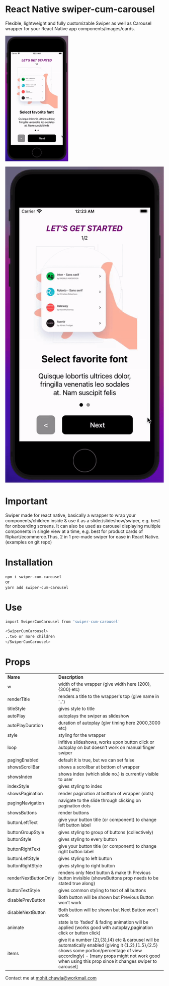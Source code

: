 # React Native swiper-cum-carousel

Flexible, lightweight and fully customizable Swiper as well as Carousel wrapper for your React Native app components/images/cards.

<img src="https://github.com/MhtChawla/swiper-cum-carousel/blob/master/examples/FingerSwipe.gif" width="200" />

![Swiper](https://github.com/MhtChawla/swiper-cum-carousel/blob/master/examples/FingerSwipe.gif) 
<!-- ![Carousel](https://github.com/MhtChawla/swiper-cum-carousel/blob/master/examples/CarouselCards.gif)
![Autoplay](https://github.com/MhtChawla/swiper-cum-carousel/blob/master/examples/Autoplay.gif)
![ButtonSwipe](https://github.com/MhtChawla/swiper-cum-carousel/blob/master/examples/ButtonSwipe.gif)
![CarouselCards](https://github.com/MhtChawla/swiper-cum-carousel/blob/master/examples/CarouselCardsWithPagingEnabled.gif)
![FadingAnimation](https://github.com/MhtChawla/swiper-cum-carousel/blob/master/examples/FadingAnimation.gif)
![PaginationSwipe](https://github.com/MhtChawla/swiper-cum-carousel/blob/master/examples/PaginationSwipe.gif) -->


# Important

Swiper made for react native, basically a wrapper to wrap your components/children inside & use it as a slider/slideshow/swiper, e.g. best for onboarding screens. It can also be used as carousel displaying multiple components in single view at a time, e.g. best for product cards of flipkart/ecommerce.Thus, 2 in 1 pre-made swiper for ease in React Native. (examples on git repo)

# Installation

```npm i swiper-cum-carousel``` </br>
or </br>
```yarn add swiper-cum-carousel```

# Use

```sh
import SwiperCumCarousel from 'swiper-cum-carousel'
```

```sh
<SwiperCumCarousel>
..two or more children
</SwiperCumCarousel>
```

# Props

<table>
<tbody>
<tr>
<td><strong>Name&nbsp;</strong></td>
<td><strong>Description&nbsp;</strong></td>
</tr>
<tr>
<td>w</td>
<td>width of the wrapper (give width here {200},{300} etc)</td>
</tr>
<tr>
<td>renderTitle</td>
<td>renders a title to the wrapper's top (give name in '..')</td>
</tr>
<tr>
<td>titleStyle</td>
<td>gives style to title</td>
</tr>
<tr>
<td>autoPlay</td>
<td>autoplays the swiper as slideshow</td>
</tr>
<tr>
<td>autoPlayDuration</td>
<td>duration of autoplay (givr timing here 2000,3000 etc)</td>
</tr>
<tr>
<td>style</td>
<td>styling for the wrapper</td>
</tr>
<tr>
<td>loop</td>
<td>infitive slideshows, works upon button click or autoplay on but doesn't work on manual finger swiper</td>
</tr>
<tr>
<td>pagingEnabled</td>
<td>default it is true, but we can set false</td>
</tr>
<tr>
<td>showsScrollBar</td>
<td>shows a scrollbar at bottom of wrapper</td>
</tr>
<tr>
<td>showsIndex</td> 
<td>shows index (which slide no.) is currently visible to user</td>
</tr>
<tr>
<td>indexStyle</td>
<td>gives styling to index</td>
</tr>
<tr>
<td>showsPagination</td>
<td>render pagination at bottom of wrapper (dots)</td>
</tr>
<tr>
<td>pagingNavigation</td>
<td>navigate to the slide through clicking on pagination dots</td>
</tr>
<tr>
<td>showsButtons</td>
<td>render buttons</td>
</tr>
<tr>
<td>buttonLeftText</td>
<td>give your button title (or component) to change left button label</td>
</tr>
<tr>
<td>buttonGroupStyle</td>
<td>gives styling to group of buttons (collectively)</td>
</tr>
<tr>
<td>buttonStyle</td>
<td>gives styling to every button</td>
</tr>
<tr>
<td>buttonRightText</td>
<td>give your button title (or component) to change right button label</td>
</tr>
<tr>
<td>buttonLeftStyle</td>
<td>gives styling to left button</td>
</tr>
<tr>
<td>buttonRightStyle</td>
<td>gives styling to right button</td>
</tr>
<tr>
<td>renderNextButtonOnly</td>
<td>renders only Next button & make th Previous button invisible (showsButtons prop needs to be stated true along)</td>
</tr>
<tr>
<td>buttonTextStyle</td>
<td>gives common styling to text of all buttons</td>
</tr>
<tr>
<td>disablePrevButton</td>
<td>Both button will be shown but Previous Button won't work</td>
</tr>
<tr>
<td>disableNextButton</td>
<td>Both button will be shown but Next Button won't work</td>
</tr>
<tr>
<td>animate</td>
<td>state is to 'faded' & fading animation will be applied (works good with autoplay,pagination click or button click)</td>
</tr>
<tr>
<td>items</td>
<td>give it a number {2},{3},{4} etc & carousel will be automatically enabled (giving it {1.2},{1.5},{2.5} shows some portion/percentage of view accordingly) - [many props might not work good when using this prop since it changes swiper to carousel]</td>
</tr>
</tbody>
</table>

Contact me at mohit.chawla@workmail.com
